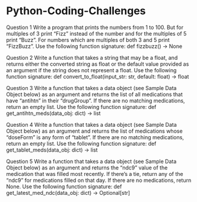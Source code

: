 # Python-Coding-Challenges
Question 1
Write a program that prints the numbers from 1 to 100. But for multiples of 3 print “Fizz” instead of the number and for the multiples of 5 print “Buzz”. For numbers which are multiples of both 3 and 5 print “FizzBuzz”.
Use the following function signature: def fizzbuzz() -> None

Question 2
Write a function that takes a string that may be a float, and returns either the converted string as float or the default value provided as an argument if the string does not represent a float.
Use the following function signature:
def convert_to_float(input_str: str, default: float) -> float

Question 3
Write a function that takes a data object (see Sample Data Object below) as an argument and returns the list of all medications that have “antihtn” in their “drugGroup”. If there are no matching medications, return an empty list.
Use the following function signature:
def get_antihtn_meds(data_obj: dict) -> list

Question 4
Write a function that takes a data object (see Sample Data Object below) as an argument and returns the list of medications whose “doseForm” is any form of “tablet”. If there are no matching medications, return an empty list.
Use the following function signature:
def get_tablet_meds(data_obj: dict) -> list
  
Question 5
Write a function that takes a data object (see Sample Data Object below) as an argument and returns the “ndc9” value of the medication that was filled most recently. If there’s a tie, return any of the “ndc9” for medications filled on that day. If there are no medications, return None.
Use the following function signature:
def get_latest_med_ndc(data_obj: dict) -> Optional[str]
